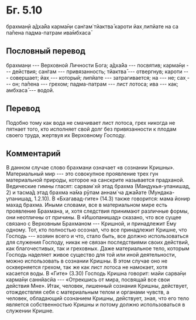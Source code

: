 # Бг. 5.10

брахман̣й а̄дха̄йа карма̄н̣и сан̇гам̇ тйактва̄ кароти йах̣ липйате на са па̄пена
падма-патрам ива̄мбхаса̄

## Пословный перевод

брахман̣и --- Верховной Личности Бога; а̄дха̄йа --- посвятив; карма̄н̣и ---
действия; сан̇гам --- привязанность; тйактва̄ --- отвергнув; кароти ---
совершает; йах̣ --- который; липйате --- затрагивается; на --- не; сах̣
--- он; па̄пена --- грехом; падма-патрам --- лист лотоса; ива --- как;
амбхаса̄ --- водой.

## Перевод

Подобно тому как вода не смачивает лист лотоса, грех никогда не пятнает
того, кто исполняет свой долг без привязанности к плодам своего труда,
жертвуя их Верховному Господу.

## Комментарий

В данном случае слово брахман̣и означает «в сознании Кришны».
Материальный мир --- это совокупное проявление трех гун материальной
природы, которое на санскрите называется прадханой. Ведические гимны
гласят: сарвам̇ хй этад брахма (Мандукья-упанишад, 2) и тасма̄д этад
брахма на̄ма рӯпам аннам̇ ча джа̄йате (Мундака-упанишад, 1.2.10). В
«Бхагавад-гите» (14.3) также говорится: мама йонир махад брахма. Иными
словами, все в материальном мире есть проявление Брахмана, и, хотя
следствия принимают различные формы, они неотличны от причины. В
«Ишопанишад» сказано, что все сущее связано с Верховным Брахманом ---
Кришной, и принадлежит Ему одному. Тот, кто полностью осознал, что все
принадлежит Кришне, что Господь --- хозяин всего и что, стало быть, все
должно использоваться для служения Господу, никак не связан
последствиями своих действий, как благочестивых, так и греховных. Даже
материальное тело, которым Господь наделяет живое существо для той или
иной деятельности, можно использовать в сознании Кришны. В этом случае
оно не оскверняется грехом, так же как лист лотоса не намокает, хотя
касается воды. В «Гите» (3.30) Господь Кришна говорит: майи сарва̄н̣и
карма̄н̣и саннйасйа --- «Отрекшись от мира, посвящай все свои действия
Мне». Итак, человек, лишенный сознания Кришны, действует, отождествляя
себя с материальным телом и органами чувств, а человек, обладающий
сознанием Кришны, действует, зная, что его тело является собственностью
Кришны и потому должно использоваться в служении Кришне.
